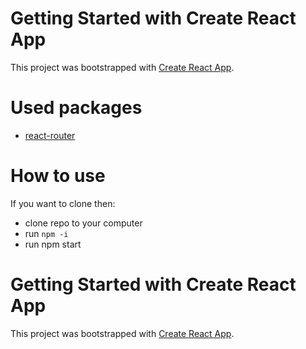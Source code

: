# Getting Started with Create React App

This project was bootstrapped with [Create React App](https://github.com/facebook/create-react-app).

# Used packages
* [react-router](https://www.npmjs.com/package/react-router)

# How to use
If you want to clone then: 
- clone repo to your computer
- run `npm -i`
- run npm start

# Getting Started with Create React App

This project was bootstrapped with [Create React App](https://github.com/facebook/create-react-app).